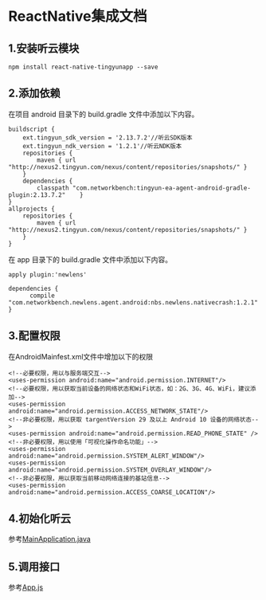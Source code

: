 # ReactNative集成文档

## 1.安装听云模块
`npm install react-native-tingyunapp --save`
## 2.添加依赖
在项目 android 目录下的 build.gradle 文件中添加以下内容。
```
buildscript {
	ext.tingyun_sdk_version = '2.13.7.2'//听云SDK版本
	ext.tingyun_ndk_version = '1.2.1'//听云NDK版本
    repositories {
        maven { url "http://nexus2.tingyun.com/nexus/content/repositories/snapshots/" }
    }
    dependencies {
		classpath "com.networkbench:tingyun-ea-agent-android-gradle-plugin:2.13.7.2"    }
}
allprojects {
    repositories {
        maven { url "http://nexus2.tingyun.com/nexus/content/repositories/snapshots/" }
    }
}
```
在 app 目录下的 build.gradle 文件中添加以下内容。
```
apply plugin:'newlens'

dependencies {
      compile "com.networkbench.newlens.agent.android:nbs.newlens.nativecrash:1.2.1"
}
```
## 3.配置权限
在AndroidMainfest.xml文件中增加以下的权限
```
<!--必要权限，用以与服务端交互-->
<uses-permission android:name="android.permission.INTERNET"/>
<!--必要权限，用以获取当前设备的网络状态和WiFi状态，如：2G、3G、4G、WiFi，建议添加-->
<uses-permission android:name="android.permission.ACCESS_NETWORK_STATE"/>
<!--非必要权限，用以获取 targentVersion 29 及以上 Android 10 设备的网络状态-->
<uses-permission android:name="android.permission.READ_PHONE_STATE" />
<!--非必要权限，用以使用「可视化操作命名功能」-->
<uses-permission android:name="android.permission.SYSTEM_ALERT_WINDOW"/>
<uses-permission android:name="android.permission.SYSTEM_OVERLAY_WINDOW"/>
<!--非必要权限，用以获取当前移动网络连接的基站信息-->
<uses-permission android:name="android.permission.ACCESS_COARSE_LOCATION"/>
```
## 4.初始化听云
参考[MainApplication.java](https://github.com/lens-mobile/tingyunDemo4RN/blob/master/android/app/src/main/java/com/tingyundemorn/MainApplication.java)
## 5.调用接口
参考[App.js](https://github.com/lens-mobile/tingyunDemo4RN/blob/master/App.js)

